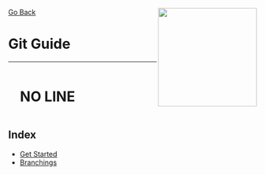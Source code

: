 [Go Back](../../README.md)
<img src="https://raw.githubusercontent.com/Gorachevsky/guides/1cc85f712dc78ef4d6fc87bd625a3e5857a204d3/docs/images/git-logo.svg" align="right" width="200" height="200" />

# Git Guide

---

<div id="user-content-toc">
  <ul>
    <summary><h1 style="display: inline-block;">NO LINE</h1></summary>
  </ul>
</div>

## Index

- [Get Started]()
- [Branchings]()

